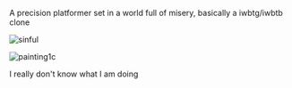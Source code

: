 A precision platformer set in a world full of misery, basically a iwbtg/iwbtb clone

![sinful](https://github.com/user-attachments/assets/3f3fbb84-20cd-4dbb-a60c-4edcdd0f21ec)

![painting1c](https://github.com/user-attachments/assets/ec28863d-2841-4e02-b95b-2b0229ab7d33)

I really don't know what I am doing
